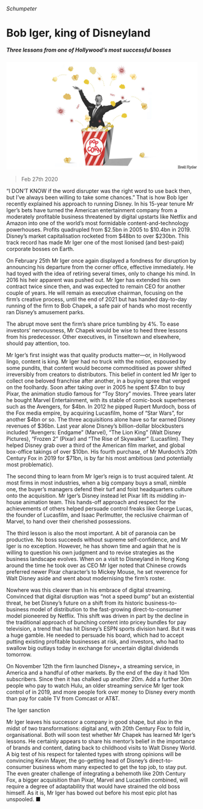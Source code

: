 ###### Schumpeter

# Bob Iger, king of Disneyland 

##### Three lessons from one of Hollywood’s most successful bosses 

![image](images/20200229_WBD000_0.jpg) 

> Feb 27th 2020 

“I  DON’T KNOW if the word disrupter was the right word to use back then, but I’ve always been willing to take some chances.” That is how Bob Iger recently explained his approach to running Disney. In his 15-year tenure Mr Iger’s bets have turned the American entertainment company from a moderately profitable business threatened by digital upstarts like Netflix and Amazon into one of the world’s most formidable content-and-technology powerhouses. Profits quadrupled from $2.5bn in 2005 to $10.4bn in 2019. Disney’s market capitalisation rocketed from $48bn to over $230bn. This track record has made Mr Iger one of the most lionised (and best-paid) corporate bosses on Earth.

On February 25th Mr Iger once again displayed a fondness for disruption by announcing his departure from the corner office, effective immediately. He had toyed with the idea of retiring several times, only to change his mind. In 2016 his heir apparent was pushed out. Mr Iger has extended his own contract twice since then, and was expected to remain CEO for another couple of years. He will remain as executive chairman, focusing on the firm’s creative process, until the end of 2021 but has handed day-to-day running of the firm to Bob Chapek, a safe pair of hands who most recently ran Disney’s amusement parks.


The abrupt move sent the firm’s share price tumbling by 4%. To ease investors’ nervousness, Mr Chapek would be wise to heed three lessons from his predecessor. Other executives, in Tinseltown and elsewhere, should pay attention, too.

Mr Iger’s first insight was that quality products matter—or, in Hollywood lingo, content is king. Mr Iger had no truck with the notion, espoused by some pundits, that content would become commoditised as power shifted irreversibly from creators to distributors. This belief in content led Mr Iger to collect one beloved franchise after another, in a buying spree that verged on the foolhardy. Soon after taking over in 2005 he spent $7.4bn to buy Pixar, the animation studio famous for “Toy Story” movies. Three years later he bought Marvel Entertainment, with its stable of comic-book superheroes such as the Avengers, for $4bn. In 2012 he pipped Rupert Murdoch, boss of the Fox media empire, by acquiring Lucasfilm, home of “Star Wars”, for another $4bn or so. The three acquisitions alone have so far earned Disney revenues of $36bn. Last year alone Disney’s billion-dollar blockbusters included “Avengers: Endgame” (Marvel), “The Lion King” (Walt Disney Pictures), “Frozen 2” (Pixar) and “The Rise of Skywalker” (Lucasfilm). They helped Disney grab over a third of the American film market, and global box-office takings of over $10bn. His fourth purchase, of Mr Murdoch’s 20th Century Fox in 2019 for $71bn, is by far his most ambitious (and potentially most problematic).

The second thing to learn from Mr Iger’s reign is to trust acquired talent. At most firms in most industries, when a big company buys a small, nimble one, the buyer’s managers defend their turf and foist headquarters culture onto the acquisition. Mr Iger’s Disney instead let Pixar lift its middling in-house animation team. This hands-off approach and respect for the achievements of others helped persuade control freaks like George Lucas, the founder of Lucasfilm, and Isaac Perlmutter, the reclusive chairman of Marvel, to hand over their cherished possessions.

The third lesson is also the most important. A bit of paranoia can be productive. No boss succeeds without supreme self-confidence, and Mr Iger is no exception. However, he has shown time and again that he is willing to question his own judgment and to revise strategies as the business landscape evolves. When on a visit to Disneyland in Hong Kong around the time he took over as CEO Mr Iger noted that Chinese crowds preferred newer Pixar character’s to Mickey Mouse, he set reverence for Walt Disney aside and went about modernising the firm’s roster.

Nowhere was this clearer than in his embrace of digital streaming. Convinced that digital disruption was “not a speed bump” but an existential threat, he bet Disney’s future on a shift from its historic business-to-business model of distribution to the fast-growing direct-to-consumer model pioneered by Netflix. This shift was driven in part by the decline in the traditional approach of bunching content into pricey bundles for pay television, a trend that has hit Disney’s ESPN sports division hard. But it was a huge gamble. He needed to persuade his board, which had to accept putting existing profitable businesses at risk, and investors, who had to swallow big outlays today in exchange for uncertain digital dividends tomorrow.

On November 12th the firm launched Disney+, a streaming service, in America and a handful of other markets. By the end of the day it had 10m subscribers. Since then it has chalked up another 20m. Add a further 30m people who pay to watch Hulu, an older streaming service Mr Iger took control of in 2019, and more people fork over money to Disney every month than pay for cable TV from Comcast or AT&amp;T.

The Iger sanction

Mr Iger leaves his successor a company in good shape, but also in the midst of two transformations: digital and, with 20th Century Fox to fold in, organisational. Both will soon test whether Mr Chapek has learned Mr Iger’s lessons. He certainly appears to share his mentor’s belief in the importance of brands and content, dating back to childhood visits to Walt Disney World. A big test of his respect for talented types with strong opinions will be convincing Kevin Mayer, the go-getting head of Disney’s direct-to-consumer business whom many expected to get the top job, to stay put. The even greater challenge of integrating a behemoth like 20th Century Fox, a bigger acquisition than Pixar, Marvel and Lucasfilm combined, will require a degree of adaptability that would have strained the old boss himself. As it is, Mr Iger has bowed out before his most epic plot has unspooled. ■

